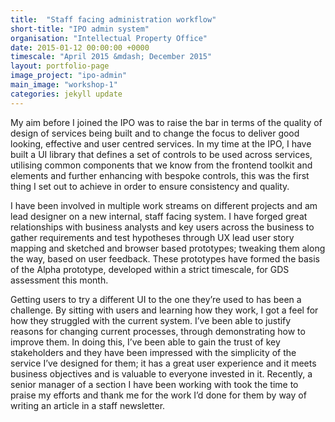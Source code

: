 ```yaml
---
title:  "Staff facing administration workflow"
short-title: "IPO admin system"
organisation: "Intellectual Property Office"
date: 2015-01-12 00:00:00 +0000
timescale: "April 2015 &mdash; December 2015"
layout: portfolio-page
image_project: "ipo-admin"
main_image: "workshop-1"
categories: jekyll update
---
```

My aim before I joined the IPO was to raise the bar in terms of the quality of design of services being built and to change the focus to deliver good looking, effective and user centred services. In my time at the IPO, I have built a UI library that defines a set of controls to be used across services, utilising common components that we know from the frontend toolkit and elements and further enhancing with bespoke controls, this was the first thing I set out to achieve in order to ensure consistency and quality.

I have been involved in multiple work streams on different projects and am lead designer on a new internal, staff facing system. I have forged great relationships with business analysts and key users across the business to gather requirements and test hypotheses through UX lead user story mapping and sketched and browser based prototypes; tweaking them along the way, based on user feedback. These prototypes have formed the basis of the Alpha prototype, developed within a strict timescale, for GDS assessment this month.

Getting users to try a different UI to the one they’re used to has been a challenge. By sitting with users and learning how they work, I got a feel for how they struggled with the current system. I’ve been able to justify reasons for changing current processes, through demonstrating how to improve them. In doing this, I’ve been able to gain the trust of key stakeholders and they have been impressed with the simplicity of the service I’ve designed for them; it has a great user experience and it meets business objectives and is valuable to everyone invested in it. Recently, a senior manager of a section I have been working with took the time to praise my efforts and thank me for the work I’d done for them by way of writing an article in a staff newsletter.
